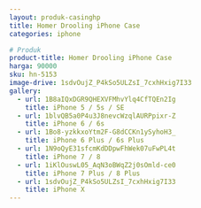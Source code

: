 ```yaml
---
layout: produk-casinghp
title: Homer Drooling iPhone Case
categories: iphone

# Produk
product-title: Homer Drooling iPhone Case
harga: 90000
sku: hn-5153
image-drive: 1sdvOujZ_P4kSo5ULZsI_7cxhHxig7I33
gallery:
  - url: 1B8aIQxDGR9QHEXVFMhvYlq4CfTQEn2Ig
    title: iPhone 5 / 5s / SE
  - url: 1blvQB5a0P4u3J8nevcWzqlAURPpixr-Z
    title: iPhone 6 / 6s
  - url: 1Bo8-yzkkxoYtm2F-G8dCCKn1ySyhoH3_
    title: iPhone 6 Plus / 6s Plus
  - url: 1N9oQyE31sfcmKdDDpwFhWek07uFwPL4t
    title: iPhone 7 / 8
  - url: 1iKlOuswL05_AqN3oBWqZ2j0sOmld-ce0
    title: iPhone 7 Plus / 8 Plus
  - url: 1sdvOujZ_P4kSo5ULZsI_7cxhHxig7I33
    title: iPhone X
---
```

